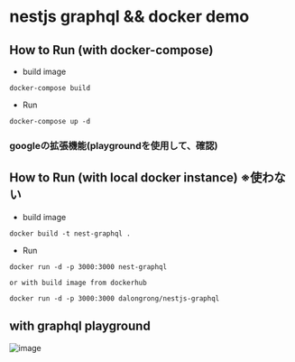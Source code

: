 # nestjs graphql && docker demo

## How to Run (with docker-compose)

* build image

```code
docker-compose build
```

* Run

```code
docker-compose up -d

```

### googleの拡張機能(playgroundを使用して、確認)

## How to Run (with local docker instance) ※使わない

* build image

```code
docker build -t nest-graphql .
```

* Run

```code
docker run -d -p 3000:3000 nest-graphql

or with build image from dockerhub

docker run -d -p 3000:3000 dalongrong/nestjs-graphql

```

## with graphql playground

![image](./images/p.png)
